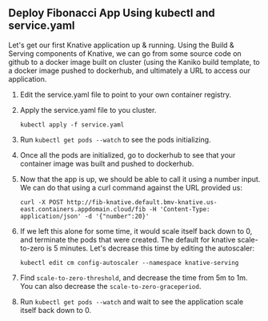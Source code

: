 ## Deploy Fibonacci App Using kubectl and service.yaml

Let's get our first Knative application up & running. Using the Build & Serving components of Knative, we can go from some source code on github to a docker image built on cluster (using the Kaniko build template, to a docker image pushed to dockerhub, and ultimately a URL to access our application.

1. Edit the service.yaml file to point to your own container registry.

2. Apply the service.yaml file to you cluster.

	```
	kubectl apply -f service.yaml
	```
3. Run `kubectl get pods --watch` to see the pods initializing.

4. Once all the pods are initialized, go to dockerhub to see that your container image was built and pushed to dockerhub.

5. Now that the app is up, we should be able to call it using a number input.  We can do that using a curl command against the URL provided us:

	```
	curl -X POST http://fib-knative.default.bmv-knative.us-east.containers.appdomain.cloud/fib -H 'Content-Type: application/json' -d '{"number":20}'
	```

6. If we left this alone for some time, it would scale itself back down to 0, and terminate the pods that were created.  The default for knative scale-to-zero is 5 minutes.  Let's decrease this time by editing the autoscaler:

	```
	kubectl edit cm config-autoscaler --namespace knative-serving
	```

7. Find `scale-to-zero-threshold`, and decrease the time from 5m to 1m.  You can also decrease the `scale-to-zero-graceperiod`.

8. Run `kubectl get pods --watch` and wait to see the application scale itself back down to 0.
